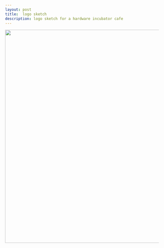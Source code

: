 ```yaml
---
layout: post
title:  logo sketch
description: logo sketch for a hardware incubator cafe 
---
```


<img src="{{ site.baseurl }}/img/foundertea.png" alt="" title="example image" width="700">